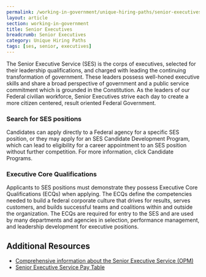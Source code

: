 ```yaml
---
permalink: /working-in-government/unique-hiring-paths/senior-executives/
layout: article
section: working-in-government
title: Senior Executives
breadcrumb: Senior Executives
category: Unique Hiring Paths
tags: [ses, senior, executives]
---
```


The Senior Executive Service (SES) is the corps of executives, selected for their leadership qualifications, and charged with leading the continuing transformation of government. These leaders possess well-honed executive skills and share a broad perspective of government and a public service commitment which is grounded in the Constitution. As the leaders of our Federal civilian workforce, Senior Executives strive each day to create a more citizen centered, result oriented Federal Government.

### Search for SES positions

Candidates can apply directly to a Federal agency for a specific SES position, or they may apply for an SES Candidate Development Program, which can lead to eligibility for a career appointment to an SES position without further competition. For more information, click Candidate Programs.

### Executive Core Qualifications

Applicants to SES positions must demonstrate they possess Executive Core Qualifications (ECQs) when applying. The ECQs define the competencies needed to build a federal corporate culture that drives for results, serves customers, and builds successful teams and coalitions within and outside the organization. The ECQs are required for entry to the SES and are used by many departments and agencies in selection, performance management, and leadership development for executive positions.

## Additional Resources

* [Comprehensive information about the Senior Executive Service (OPM)](http://www.opm.gov/ses)
* [Senior Executive Service Pay Table](http://www.opm.gov/policy-data-oversight/pay-leave/salaries-wages/)
